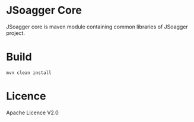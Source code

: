 # JSoagger Core

JSoagger core is maven module containing common libraries of JSoagger project.


# Build

```
mvn clean install
```

# Licence

Apache Licence V2.0


